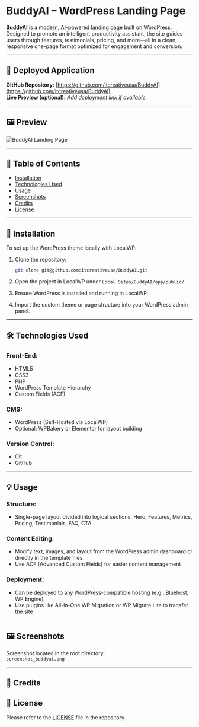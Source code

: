 # BuddyAI – WordPress Landing Page

**BuddyAI** is a modern, AI-powered landing page built on WordPress. Designed to promote an intelligent productivity assistant, the site guides users through features, testimonials, pricing, and more—all in a clean, responsive one-page format optimized for engagement and conversion.

---

## 🔗 Deployed Application  
**GitHub Repository:** [https://github.com/itcreativeusa/BuddyAI](https://github.com/itcreativeusa/BuddyAI)  
**Live Preview (optional):** *Add deployment link if available*

---

## 🖼️ Preview

![BuddyAI Landing Page](https://raw.githubusercontent.com/itcreativeusa/BuddyAI/main/screenshot.png)

---

## 📂 Table of Contents

- [Installation](#installation)  
- [Technologies Used](#technologies-used)  
- [Usage](#usage)  
- [Screenshots](#screenshots)  
- [Credits](#credits)  
- [License](#license)  

---

## 🚀 Installation

To set up the WordPress theme locally with LocalWP:

1. Clone the repository:
   ```bash
   git clone git@github.com:itcreativeusa/BuddyAI.git
   ```

2. Open the project in LocalWP under `Local Sites/BuddyAI/app/public/`.

3. Ensure WordPress is installed and running in LocalWP.

4. Import the custom theme or page structure into your WordPress admin panel.

---

## 🛠️ Technologies Used

### Front-End:
- HTML5  
- CSS3  
- PHP  
- WordPress Template Hierarchy  
- Custom Fields (ACF)

### CMS:
- WordPress (Self-Hosted via LocalWP)  
- Optional: WPBakery or Elementor for layout building

### Version Control:
- Git  
- GitHub

---

## 💡 Usage

### Structure:
- Single-page layout divided into logical sections: Hero, Features, Metrics, Pricing, Testimonials, FAQ, CTA

### Content Editing:
- Modify text, images, and layout from the WordPress admin dashboard or directly in the template files
- Use ACF (Advanced Custom Fields) for easier content management

### Deployment:
- Can be deployed to any WordPress-compatible hosting (e.g., Bluehost, WP Engine)
- Use plugins like All-in-One WP Migration or WP Migrate Lite to transfer the site

---

## 🖼️ Screenshots

Screenshot located in the root directory:  
`screenshot_buddyai.png`

---

## 🙌 Credits


## 📄 License

Please refer to the [LICENSE](./LICENSE) file in the repository.
